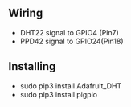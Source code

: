 ## Wiring
- DHT22 signal to GPIO4 (Pin7)
- PPD42 signal to GPIO24(Pin18)

## Installing
- sudo pip3 install Adafruit_DHT
- sudo pip3 install pigpio